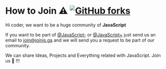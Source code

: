 # How to Join ⚠️ [![GitHub forks](https://img.shields.io/github/forks/jsmore/join.svg?style=social&label=Fork)](https://github.com/jsmore/join/fork)
Hi coder, we want to be a huge community of **JavaScript**

If you want to be part of [@JavaScript-](https://github.com/jsless) or [@JavaScript+](https://github.com/jsmore) just send us an email to join@joinjs.ga and we will send you a request to be part of our community.

We can share Ideas, Projects and Everything related with JavaScript. Join us 🙌 !!!
